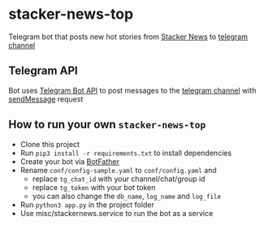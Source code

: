 # stacker-news-top

Telegram bot that posts new hot stories from [Stacker News](https://stacker.news/) to [telegram channel](https://t.me/stackernewstop)

## Telegram API

Bot uses [Telegram Bot API](https://core.telegram.org/bots/api) to post messages to the [telegram channel](https://t.me/stackernewstop) with [sendMessage](https://core.telegram.org/bots/api#sendmessage) request

## How to run your own `stacker-news-top`

- Clone this project
- Run `pip3 install -r requirements.txt` to install dependencies
- Create your bot via [BotFather](https://t.me/BotFather)
- Rename `conf/config-sample.yaml` to `conf/config.yaml` and
  - replace `tg_chat_id` with your channel/chat/group id
  - replace `tg_token` with your bot token
  - you can also change the `db_name`, `log_name` and `log_file`
- Run `python3 app.py` in the project folder
- Use misc/stackernews.service to run the bot as a service
